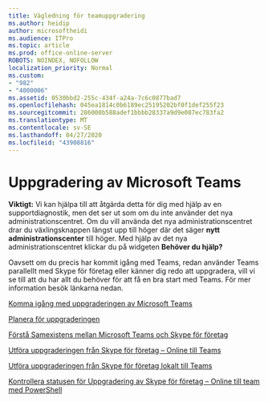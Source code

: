 ```yaml
---
title: Vägledning för teamuppgradering
ms.author: heidip
author: microsoftheidi
ms.audience: ITPro
ms.topic: article
ms.prod: office-online-server
ROBOTS: NOINDEX, NOFOLLOW
localization_priority: Normal
ms.custom:
- "982"
- "4000006"
ms.assetid: 0530bbd2-255c-434f-a24a-7c6c0877bad7
ms.openlocfilehash: 045ea1814c0b6189ec25195202bf0f1def255f23
ms.sourcegitcommit: 286000b588adef1bbbb28337a9d9e087ec783fa2
ms.translationtype: MT
ms.contentlocale: sv-SE
ms.lasthandoff: 04/27/2020
ms.locfileid: "43908816"
---
```

# <a name="microsoft-teams-upgrade"></a>Uppgradering av Microsoft Teams

**Viktigt:** Vi kan hjälpa till att åtgärda detta för dig med hjälp av en supportdiagnostik, men det ser ut som om du inte använder det nya administrationscentret. Om du vill använda det nya administrationscentret drar du växlingsknappen längst upp till höger där det säger **nytt administrationscenter** till höger. Med hjälp av det nya administrationscentret klickar du på widgeten **Behöver du hjälp?**

Oavsett om du precis har kommit igång med Teams, redan använder Teams parallellt med Skype för företag eller känner dig redo att uppgradera, vill vi se till att du har allt du behöver för att få en bra start med Teams. För mer information besök länkarna nedan.

[Komma igång med uppgraderingen av Microsoft Teams](https://docs.microsoft.com/MicrosoftTeams/upgrade-start-here)

[Planera för uppgraderingen](https://docs.microsoft.com/MicrosoftTeams/upgrade-plan-journey)

[Förstå Samexistens mellan Microsoft Teams och Skype för företag](https://docs.microsoft.com/MicrosoftTeams/teams-and-skypeforbusiness-coexistence-and-interoperability)

[Utföra uppgraderingen från Skype för företag – Online till Teams](https://docs.microsoft.com/MicrosoftTeams/upgrade-to-teams-execute-skypeforbusinessonline)

[Utföra uppgraderingen från Skype för företag lokalt till Teams](https://docs.microsoft.com/MicrosoftTeams/upgrade-to-teams-execute-skypeforbusinesshybridonprem)
 
[Kontrollera statusen för Uppgradering av Skype för företag – Online till team med PowerShell](https://docs.microsoft.com/powershell/module/skype/get-csteamsupgradestatus?view=skype-ps)
